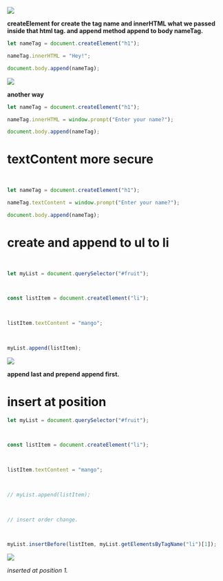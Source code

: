 
![](https://i.imgur.com/nqdlFqi.png)


**createElement for create the tag name and innerHTML what we passed inside that html tag. and append method append to body nameTag.**


```js
let nameTag = document.createElement("h1");

nameTag.innerHTML = "Hey!";

document.body.append(nameTag);
```

![](https://i.imgur.com/RyGlCcK.png)


**another way**

```js
let nameTag = document.createElement("h1");

nameTag.innerHTML = window.prompt("Enter your name?");

document.body.append(nameTag);
```

# textContent more secure

```js
  

let nameTag = document.createElement("h1");

nameTag.textContent = window.prompt("Enter your name?");

document.body.append(nameTag);
```




# create and append to ul to li

```js
  

let myList = document.querySelector("#fruit");

  

const listItem = document.createElement("li");

  

listItem.textContent = "mango";

  

myList.append(listItem);
```

![](https://i.imgur.com/F3weCHt.png)


**append last and prepend append first.**


# insert at position

```js
let myList = document.querySelector("#fruit");

  

const listItem = document.createElement("li");

  

listItem.textContent = "mango";

  

// myList.append(listItem);

  

// insert order change.

  

myList.insertBefore(listItem, myList.getElementsByTagName("li")[1]);
```

![](https://i.imgur.com/0XhC328.png)

*inserted at position 1.*


